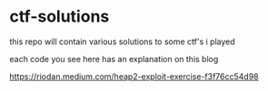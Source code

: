 # ctf-solutions
this repo will contain various solutions to some ctf's i played

each code you see here has an explanation on this blog 

https://riodan.medium.com/heap2-exploit-exercise-f3f76cc54d98
